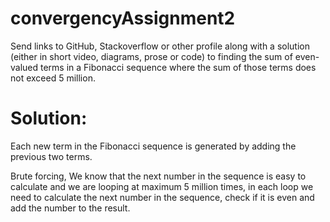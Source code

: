 # convergencyAssignment2
Send links to GitHub, Stackoverflow or other profile along with a solution (either in short video, diagrams, prose or code) to finding the sum of even-valued terms in a Fibonacci sequence where the sum of those terms does not exceed 5 million.
 
# Solution:

Each new term in the Fibonacci sequence is generated by adding the previous two terms.

Brute forcing, We know that the next number in the sequence is easy to calculate and we are looping at maximum 5 million times, in each loop we need to calculate the next number in the sequence, check if it is even and add the number to the result.


